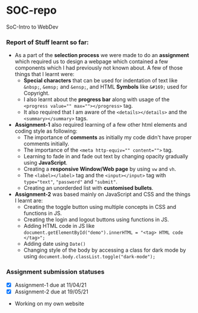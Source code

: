 # SOC-repo
SoC-Intro to WebDev
### Report of Stuff learnt so far:
- As a part of the **selection process** we were made to do an **assignment** which required us to design a webpage which contained a few components which I had previously not known about. A few of those things that I learnt were:
  -  **Special characters** that can be used for indentation of text like `&nbsp;`, `&emsp;` and `&ensp;`, and HTML **Symbols** like `&#169;` used for Copyright.
  -  I also learnt about the **progress bar** along with usage of the `<progress value="" max=""></progress>` tag. 
  -  It also required that I am aware of the `<details></details>` and the `<summary></summary>` tags.
- **Assignment-1** also required learning of a few other html elements and coding style as following:
  - The importance of **comments** as initially my code didn't have proper comments initially.
  - The importance of the `<meta http-equiv="" content="">` tag. 
  - Learning to fade in and fade out text by changing opacity gradually using **JavaScript**.
  - Creating a **responsive Window/Web page** by using `vw` and `vh`. 
  - The `<label></label>` tag and the `<input></input>` tag with `type="text"`, `"password"` and `"submit"`.
  - Creating an unorderded list with **customised bullets**.
- **Assignment-2** was based mainly on JavaScript and CSS and the things I learnt are:
  - Creating the toggle button using multiple concepts in CSS and functions in JS.
  - Creating the login and logout buttons using functions in JS.
  - Adding HTML code in JS like `document.getElementById("demo").innerHTML = "<tag> HTML code </tag>";`
  - Adding date using `Date()`
  - Changing style of the body by accessing a class for dark mode by using `document.body.classList.toggle("dark-mode");`
### Assignment submission statuses
- [x] Assignment-1 due at 11/04/21
- [x] Assignment-2 due at 19/05/21
- Working on my own website  
